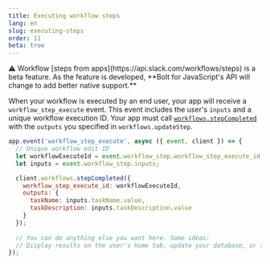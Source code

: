 ```yaml
---
title: Executing workflow steps
lang: en
slug: executing-steps
order: 11
beta: true
---
```


<div class="section-content">
⚠️ Workflow [steps from apps](https://api.slack.com/workflows/steps) is a beta feature. As the feature is developed, **Bolt for JavaScript's API will change to add better native support.**

When your workflow is executed by an end user, your app will receive a `workflow_step_execute` event. This event includes the user's `inputs` and a unique workflow execution ID. Your app must call [`workflows.stepCompleted`](https://api.slack.com/methods/workflows.stepCompleted) with the `outputs` you specified in `workflows.updateStep`.
</div>

```javascript
app.event('workflow_step_execute', async ({ event, client }) => {
  // Unique workflow edit ID
  let workflowExecuteId = event.workflow_step.workflow_step_execute_id;
  let inputs = event.workflow_step.inputs;

  client.workflows.stepCompleted({
    workflow_step_execute_id: workflowExecuteId,
    outputs: {
      taskName: inputs.taskName.value,
      taskDescription: inputs.taskDescription.value
    }
  });
  
  // You can do anything else you want here. Some ideas:
  // Display results on the user's home tab, update your database, or send a message into a channel
});
```